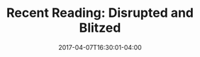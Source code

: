 ---
layout: reading_list
title: "Recent Reading: Disrupted and Blitzed"
excerpt: "My recent reading includes old guys in Silicon Valley, German hackers, and lots of drugs."
type: reading_list
date: 2017-04-07T16:30:01-04:00
books:
    - id: lyons-disrupted
      note: >
            Dan Lyons’s memoir of his time as a conspicuously older employee in the twenty-something culture of HubSpot is a readable and entertaining evisceration of both the obvious and some of the more insidious poisonous aspects of Silicon Valley workplace culture. His experience as a tech journalist at _Newsweek_ and elsewhere means that he also from time to time has some interesting insights into the strengths (and more often weaknesses) of HubSpot’s business which makes more edifying reading than a simple tour through a horror show.
    - id: stoll-cuckoos-egg
      note: >
            I love post-mortem and process reading. _The Cuckoo’s Egg_ is essentially a narrativization of Cliff Stoll’s logbook of a months-long surveillance of a hacker on his Berkeley computer lab’s Unix systems, and I found the sincere, guileless enthusiasm and detail with which he chronicled his work fascinating. From a historical perspective, the different level of infosec expectations at relatively sensitive sites on this early Internet compared versus basic consumer security expectations more than thirty years later is striking.
    - id: demaree-git
      note: >
            I use Git all day every day but, probably like most, only barely scratch the surface of its functionality. From a practical standpoint, Demaree’s book also does not go particularly deep into esoteric features of the software; I might have learned one or two practical tips and tricks. The book is instead a concise, accessible encapsulation of Git’s design perspective meant to help people engage with it on its own terms. As with many of the books in the [A Book Apart](https://abookapart.com/) series, its strength comes in the tightness and directness of its purpose. It’s difficult to point to a single insight that I have not yet encountered elsewhere or stumbled upon on my own, but I nonetheless have a better sense of what to expect from Git from encountering all of these ideas together, organized in this way, and articulated this clearly and succinctly.
    - id: ohler-blitzed
      note: >
            Having spent last year in Berlin (and returning this year for the summer), I’ve been getting back into reading twentieth century European for the first time in roughly twenty years. Having heard about _Blitzed_ on the [Do By Friday](http://dobyfriday.com/19) podcast, I thought it would introduce a lighter vein to that area of my reading. Ohler is not as historiographically disciplined as a writer trained as a historian might be, but his account is nonetheless at least very suggestive and is certainly entertaining and disturbing. Sometimes the account—particularly in its riffs on the relationship between Hitler and his private physician—may indulge a little too much in the salacious for my tastes, but Ohler’s central conceit that the story of Hitler’s dependency and perhaps addictions is essential for its subversion of Nazism’s claim to moral purity is convincing.
---
